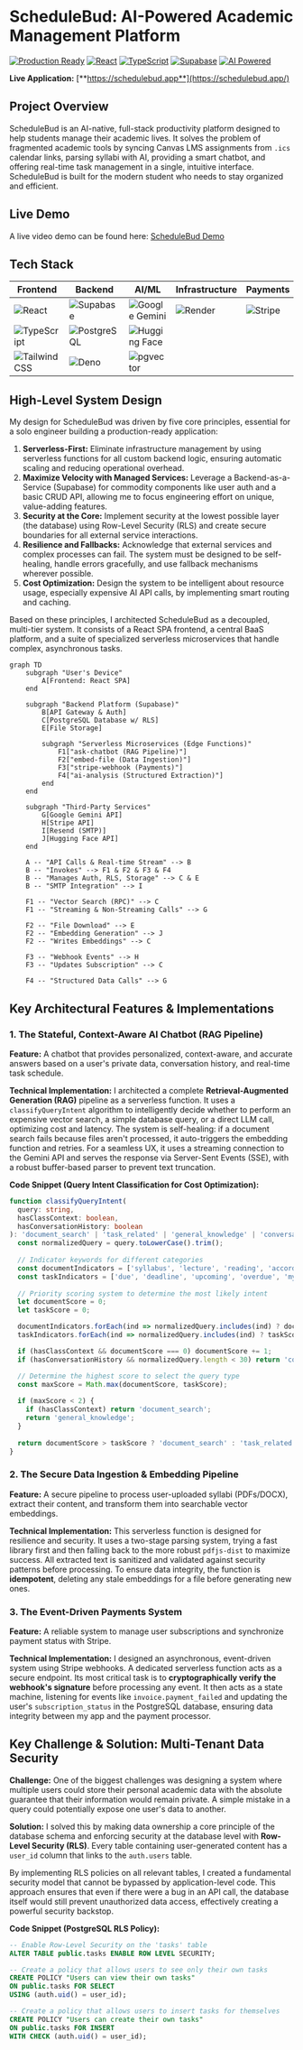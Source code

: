 # ScheduleBud: AI-Powered Academic Management Platform

[![Production Ready](https://img.shields.io/badge/Status-Production%20Ready-green)](https://schedulebud.app/) [![React](https://img.shields.io/badge/React-18.2.0-blue)](https://reactjs.org/) [![TypeScript](https://img.shields.io/badge/TypeScript-5.8.3-blue)](https://www.typescriptlang.org/) [![Supabase](https://img.shields.io/badge/Supabase-Edge%20Functions-blue)](https://supabase.com/) [![AI Powered](https://img.shields.io/badge/AI-Gemini%20Flash%202.0-purple)](https://deepmind.google/technologies/gemini/)

**Live Application:** [**https://schedulebud.app**](https://schedulebud.app/)

## Project Overview

ScheduleBud is an AI-native, full-stack productivity platform designed to help students manage their academic lives. It solves the problem of fragmented academic tools by syncing Canvas LMS assignments from `.ics` calendar links, parsing syllabi with AI, providing a smart chatbot, and offering real-time task management in a single, intuitive interface. ScheduleBud is built for the modern student who needs to stay organized and efficient.

## Live Demo

A live video demo can be found here: [ScheduleBud Demo](https://youtu.be/zztlhaFNqRM?si=7mF0thwUzSvvUwfq)

## Tech Stack

| Frontend | Backend | AI/ML | Infrastructure | Payments | Testing |
|---|---|---|---|---|---|
| ![React](https://img.shields.io/badge/-React-61DAFB?logo=react&logoColor=white) | ![Supabase](https://img.shields.io/badge/-Supabase-3FCF8E?logo=supabase&logoColor=white) | ![Google Gemini](https://img.shields.io/badge/-Google%20Gemini-8A2BE2?logo=google&logoColor=white) | ![Render](https://img.shields.io/badge/-Render-46E3B7?logo=render&logoColor=white) | ![Stripe](https://img.shields.io/badge/-Stripe-6772E5?logo=stripe&logoColor=white) | ![Playwright](https://img.shields.io/badge/-Playwright-2EAD33?logo=playwright&logoColor=white) |
| ![TypeScript](https://img.shields.io/badge/-TypeScript-3178C6?logo=typescript&logoColor=white) | ![PostgreSQL](https://img.shields.io/badge/-PostgreSQL-4169E1?logo=postgresql&logoColor=white) | ![Hugging Face](https://img.shields.io/badge/-Hugging%20Face-FFD000?logo=huggingface&logoColor=white) | | | ![Jest](https://img.shields.io/badge/-Jest-C21325?logo=jest&logoColor=white) |
| ![Tailwind CSS](https://img.shields.io/badge/-Tailwind%20CSS-06B6D4?logo=tailwind-css&logoColor=white) | ![Deno](https://img.shields.io/badge/-Deno-000000?logo=deno&logoColor=white) | ![pgvector](https://img.shields.io/badge/-pgvector-2F69AD?logo=postgresql&logoColor=white) | | | |

## High-Level System Design

My design for ScheduleBud was driven by five core principles, essential for a solo engineer building a production-ready application:

1.  **Serverless-First:** Eliminate infrastructure management by using serverless functions for all custom backend logic, ensuring automatic scaling and reducing operational overhead.
2.  **Maximize Velocity with Managed Services:** Leverage a Backend-as-a-Service (Supabase) for commodity components like user auth and a basic CRUD API, allowing me to focus engineering effort on unique, value-adding features.
3.  **Security at the Core:** Implement security at the lowest possible layer (the database) using Row-Level Security (RLS) and create secure boundaries for all external service interactions.
4.  **Resilience and Fallbacks:** Acknowledge that external services and complex processes can fail. The system must be designed to be self-healing, handle errors gracefully, and use fallback mechanisms wherever possible.
5.  **Cost Optimization:** Design the system to be intelligent about resource usage, especially expensive AI API calls, by implementing smart routing and caching.

Based on these principles, I architected ScheduleBud as a decoupled, multi-tier system. It consists of a React SPA frontend, a central BaaS platform, and a suite of specialized serverless microservices that handle complex, asynchronous tasks.

```mermaid
graph TD
    subgraph "User's Device"
        A[Frontend: React SPA]
    end

    subgraph "Backend Platform (Supabase)"
        B[API Gateway & Auth]
        C[PostgreSQL Database w/ RLS]
        E[File Storage]
        
        subgraph "Serverless Microservices (Edge Functions)"
            F1["ask-chatbot (RAG Pipeline)"]
            F2["embed-file (Data Ingestion)"]
            F3["stripe-webhook (Payments)"]
            F4["ai-analysis (Structured Extraction)"]
        end
    end

    subgraph "Third-Party Services"
        G[Google Gemini API]
        H[Stripe API]
        I[Resend (SMTP)]
        J[Hugging Face API]
    end

    A -- "API Calls & Real-time Stream" --> B
    B -- "Invokes" --> F1 & F2 & F3 & F4
    B -- "Manages Auth, RLS, Storage" --> C & E
    B -- "SMTP Integration" --> I

    F1 -- "Vector Search (RPC)" --> C
    F1 -- "Streaming & Non-Streaming Calls" --> G
    
    F2 -- "File Download" --> E
    F2 -- "Embedding Generation" --> J
    F2 -- "Writes Embeddings" --> C

    F3 -- "Webhook Events" --> H
    F3 -- "Updates Subscription" --> C

    F4 -- "Structured Data Calls" --> G
```

## Key Architectural Features & Implementations

### 1. The Stateful, Context-Aware AI Chatbot (RAG Pipeline)
**Feature:** A chatbot that provides personalized, context-aware, and accurate answers based on a user's private data, conversation history, and real-time task schedule.

**Technical Implementation:** I architected a complete **Retrieval-Augmented Generation (RAG)** pipeline as a serverless function. It uses a `classifyQueryIntent` algorithm to intelligently decide whether to perform an expensive vector search, a simple database query, or a direct LLM call, optimizing cost and latency. The system is self-healing: if a document search fails because files aren't processed, it auto-triggers the embedding function and retries. For a seamless UX, it uses a streaming connection to the Gemini API and serves the response via Server-Sent Events (SSE), with a robust buffer-based parser to prevent text truncation.

**Code Snippet (Query Intent Classification for Cost Optimization):**
```typescript
function classifyQueryIntent(
  query: string, 
  hasClassContext: boolean, 
  hasConversationHistory: boolean
): 'document_search' | 'task_related' | 'general_knowledge' | 'conversational' {
  const normalizedQuery = query.toLowerCase().trim();
  
  // Indicator keywords for different categories
  const documentIndicators = ['syllabus', 'lecture', 'reading', 'according to'];
  const taskIndicators = ['due', 'deadline', 'upcoming', 'overdue', 'my tasks'];
  
  // Priority scoring system to determine the most likely intent
  let documentScore = 0;
  let taskScore = 0;

  documentIndicators.forEach(ind => normalizedQuery.includes(ind) ? documentScore += 2 : null);
  taskIndicators.forEach(ind => normalizedQuery.includes(ind) ? taskScore += 2 : null);

  if (hasClassContext && documentScore === 0) documentScore += 1;
  if (hasConversationHistory && normalizedQuery.length < 30) return 'conversational';

  // Determine the highest score to select the query type
  const maxScore = Math.max(documentScore, taskScore);
  
  if (maxScore < 2) {
    if (hasClassContext) return 'document_search';
    return 'general_knowledge';
  }
  
  return documentScore > taskScore ? 'document_search' : 'task_related';
}
```

### 2. The Secure Data Ingestion & Embedding Pipeline
**Feature:** A secure pipeline to process user-uploaded syllabi (PDFs/DOCX), extract their content, and transform them into searchable vector embeddings.

**Technical Implementation:** This serverless function is designed for resilience and security. It uses a two-stage parsing system, trying a fast library first and then falling back to the more robust `pdfjs-dist` to maximize success. All extracted text is sanitized and validated against security patterns before processing. To ensure data integrity, the function is **idempotent**, deleting any stale embeddings for a file before generating new ones.

### 3. The Event-Driven Payments System
**Feature:** A reliable system to manage user subscriptions and synchronize payment status with Stripe.

**Technical Implementation:** I designed an asynchronous, event-driven system using Stripe webhooks. A dedicated serverless function acts as a secure endpoint. Its most critical task is to **cryptographically verify the webhook's signature** before processing any event. It then acts as a state machine, listening for events like `invoice.payment_failed` and updating the user's `subscription_status` in the PostgreSQL database, ensuring data integrity between my app and the payment processor.

## Key Challenge & Solution: Multi-Tenant Data Security

**Challenge:** One of the biggest challenges was designing a system where multiple users could store their personal academic data with the absolute guarantee that their information would remain private. A simple mistake in a query could potentially expose one user's data to another.

**Solution:** I solved this by making data ownership a core principle of the database schema and enforcing security at the database level with **Row-Level Security (RLS)**. Every table containing user-generated content has a `user_id` column that links to the `auth.users` table.

By implementing RLS policies on all relevant tables, I created a fundamental security model that cannot be bypassed by application-level code. This approach ensures that even if there were a bug in an API call, the database itself would still prevent unauthorized data access, effectively creating a powerful security backstop.

**Code Snippet (PostgreSQL RLS Policy):**
```sql
-- Enable Row-Level Security on the 'tasks' table
ALTER TABLE public.tasks ENABLE ROW LEVEL SECURITY;

-- Create a policy that allows users to see only their own tasks
CREATE POLICY "Users can view their own tasks"
ON public.tasks FOR SELECT
USING (auth.uid() = user_id);

-- Create a policy that allows users to insert tasks for themselves
CREATE POLICY "Users can create their own tasks"
ON public.tasks FOR INSERT
WITH CHECK (auth.uid() = user_id);
```
